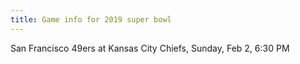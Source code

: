 ```yaml
---
title: Game info for 2019 super bowl
---
```

San Francisco 49ers at Kansas City Chiefs, Sunday, Feb 2, 6:30 PM

